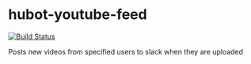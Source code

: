 hubot-youtube-feed
==================

[![Build Status](https://travis-ci.org/Eluinhost/hubot-youtube-feed.svg)](https://travis-ci.org/Eluinhost/hubot-youtube-feed)

Posts new videos from specified users to slack when they are uploaded
